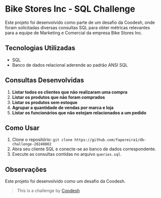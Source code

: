 # Bike Stores Inc - SQL Challenge

Este projeto foi desenvolvido como parte de um desafio da Coodesh, onde foram solicitadas diversas consultas SQL para obter métricas relevantes para a equipe de Marketing e Comercial da empresa Bike Stores Inc.

## Tecnologias Utilizadas

- SQL
- Banco de dados relacional aderende ao padrão ANSI SQL

## Consultas Desenvolvidas

1. **Listar todos os clientes que não realizaram uma compra**
2. **Listar os produtos que não foram comprados**
3. **Listar os produtos sem estoque**
4. **Agrupar a quantidade de vendas por marca e loja**
5. **Listar os funcionários que não estejam relacionados a um pedido**

## Como Usar

1. Clone o repositório: `git clone https://github.com/fapereira1/db-challenge-20240802`
2. Abra seu cliente SQL e conecte-se ao banco de dados correspondente.
3. Execute as consultas contidas no arquivo `queries.sql`.

## Observações

Este projeto foi desenvolvido como um desafio da Coodesh.

> This is a challenge by [Coodesh](https://coodesh.com)